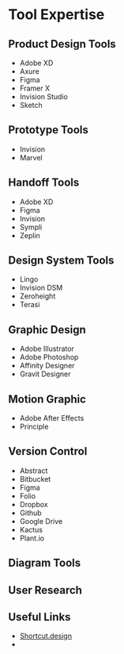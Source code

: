 # Tool Expertise

## Product Design Tools
- Adobe XD
- Axure
- Figma
- Framer X
- Invision Studio
- Sketch

## Prototype Tools
- Invision
- Marvel

## Handoff Tools
- Adobe XD
- Figma
- Invision
- Sympli
- Zeplin

## Design System Tools
- Lingo
- Invision DSM
- Zeroheight
- Terasi


## Graphic Design
- Adobe Illustrator
- Adobe Photoshop
- Affinity Designer
- Gravit Designer


## Motion Graphic
- Adobe After Effects
- Principle

## Version Control
- Abstract
- Bitbucket
- Figma
- Folio
- Dropbox
- Github
- Google Drive
- Kactus
- Plant.io



## Diagram Tools


## User Research



## Useful Links
- [Shortcut.design](https://shortcuts.design/)
- 